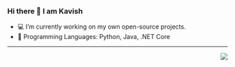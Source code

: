 ### Hi there 👋 I am Kavish

- :computer: I’m currently working on my own open-source projects.
- :rocket: Programming Languages: Python, Java, .NET Core

------
<!---
<img align='left' src="https://github-readme-stats.vercel.app/api?username=kavish-p&show_icons=true&count_private=true&theme=gruvbox&include_all_commits=true&line_height=27">
-->
<img align='right' src="https://github-readme-stats.vercel.app/api/top-langs/?username=kavish-p&theme=gruvbox&count_private=true&include_all_commits=true">
